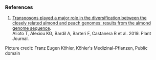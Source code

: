 ### References

1.  [Transposons played a major role in the diversification between the
    closely related almond and peach genomes: results from the almond
    genome sequence](http://dx.doi.org/10.1111/tpj.14538).\
    Alioto T, Alexiou KG, Bardil A, Barteri F, Castanera R et al. 2019.
    Plant Journal.

Picture credit: Franz Eugen Köhler, Köhler\'s Medizinal-Pflanzen, Public
domain
